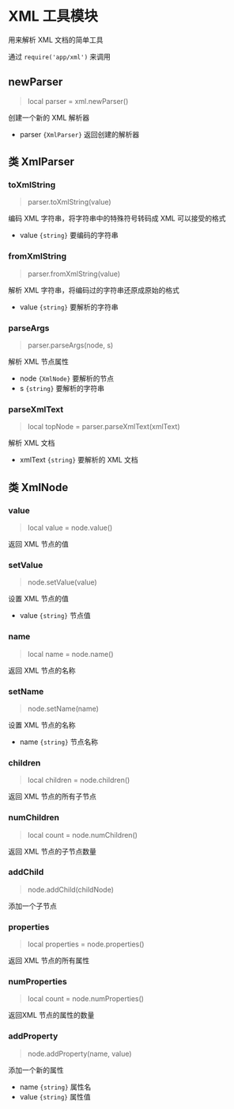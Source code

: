 # XML 工具模块

用来解析 XML 文档的简单工具

通过 `require('app/xml')` 来调用

## newParser

> local parser = xml.newParser()

创建一个新的 XML 解析器

- parser `{XmlParser}` 返回创建的解析器

## 类 XmlParser

### toXmlString

> parser.toXmlString(value)

编码 XML 字符串，将字符串中的特殊符号转码成 XML 可以接受的格式

- value `{string}` 要编码的字符串

### fromXmlString

> parser.fromXmlString(value)

解析 XML 字符串，将编码过的字符串还原成原始的格式

- value `{string}` 要解析的字符串

### parseArgs

> parser.parseArgs(node, s)

解析 XML 节点属性

- node `{XmlNode}` 要解析的节点
- s `{string}` 要解析的字符串

### parseXmlText

> local topNode = parser.parseXmlText(xmlText)

解析 XML 文档

- xmlText `{string}` 要解析的 XML 文档

## 类 XmlNode

### value

> local value = node.value()

返回 XML 节点的值

### setValue

> node.setValue(value)

设置 XML 节点的值

- value `{string}` 节点值

### name

> local name = node.name()

返回 XML 节点的名称

### setName

> node.setName(name)

设置 XML 节点的名称

- name `{string}` 节点名称

### children

> local children = node.children()

返回 XML 节点的所有子节点

### numChildren

> local count = node.numChildren()

返回 XML 节点的子节点数量

### addChild

> node.addChild(childNode)

添加一个子节点

### properties

> local properties = node.properties()

返回 XML 节点的所有属性

### numProperties

> local count = node.numProperties()

返回XML 节点的属性的数量

### addProperty

> node.addProperty(name, value)

添加一个新的属性

- name `{string}` 属性名
- value `{string}` 属性值